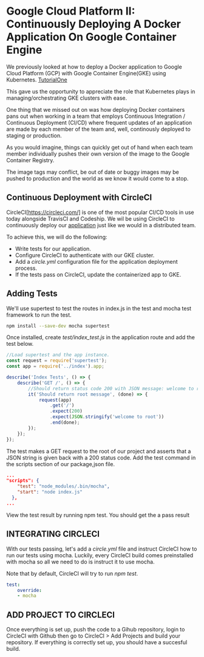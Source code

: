 # Google Cloud Platform II: Continuously Deploying A Docker Application On Google Container Engine

We previously looked at how to deploy a Docker application to Google Cloud Platform (GCP) with Google Container Engine(GKE) using Kubernetes. [TutorialOne](https://github.com/sateesh2020/gcloud-app/tree/tutorialone)

This gave us the opportunity to appreciate the role that Kubernetes plays in managing/orchestrating GKE clusters with ease.

One thing that we missed out on was how deploying Docker containers pans out when working in a team that employs Continuous Integration / Continuous Deployment (CI/CD) where frequent updates of an application are made by each member of the team and, well, continously deployed to staging or production.

As you would imagine, things can quickly get out of hand when each team member individually pushes their own version of the image to the Google Container Registry.

The image tags may conflict, be out of date or buggy images may be pushed to production and the world as we know it would come to a stop.

## Continuous Deployment with CircleCI

CircleCI[https://circleci.com/] is one of the most popular CI/CD tools in use today alongside TravisCI and Codeship. We wil be using CircleCI to continuously deploy our [application](https://github.com/sateesh2020/gcloud-app) just like we would in a distributed team.

To achieve this, we will do the following:

+ Write tests for our application.
+ Configure CircleCI to authenticate with our GKE cluster.
+ Add a *circle.yml* configuration file for the application deployment process.
+ If the tests pass on CircleCI, update the containerized app to GKE.

## Adding Tests

We'll use supertest to test the routes in index.js in the test and mocha test framework to run the test.

```sh
npm install --save-dev mocha supertest
```

Once installed, create *test/index_test.js* in the application route and add the test below.

```js
//Load supertest and the app instance.
const request = require('supertest');
const app = require('../index').app;

describe('Index Tests', () => {
    describe('GET /', () => {
        //Should return status code 200 with JSON message: welcome to root
        it('Should return root message', (done) => {
            request(app)
                .get('/')
                .expect(200)
                .expect(JSON.stringify('welcome to root'))
                .end(done);
        });
    });
});
```

The test makes a GET request to the root of our project and asserts that a JSON string is given back with a 200 status code. Add the test command in the scripts section of our package,json file.

```json
...
"scripts": {
    "test": "node_modules/.bin/mocha",
    "start": "node index.js"
  },
...

```

View the test result by running npm test. You should get the a pass result

## INTEGRATING CIRCLECI

With our tests passing, let's add a *circle.yml* file and instruct CircleCI how to run our tests using mocha. Luckily, every CircleCI build comes preinstalled with mocha so all we need to do is instruct it to use mocha.

Note that by default, CircleCI will try to run *npm test*.

```yaml
test:
    override:
    - mocha
```

## ADD PROJECT TO CIRCLECI

Once everything is set up, push the code to a Gihub repository, login to CircleCI with Github then go to CircleCI > Add Projects and build your repository. If everything is correctly set up, you should have a succesful build.
